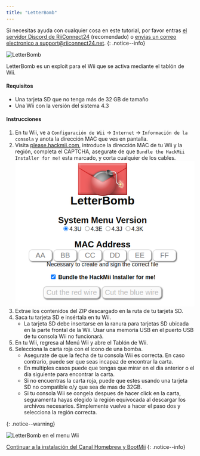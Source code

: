 ```yaml
---
title: "LetterBomb"
---
```


Si necesitas ayuda con cualquier cosa en este tutorial, por favor entras [el servidor Discord de RiiConnect24](https://discord.gg/rc24) (recomendado) o [envias un correo electronico a support@riiconnect24.net](mailto:support@riiconnect24.net).
{: .notice--info}

![LetterBomb](/images/letterbomb.png)

LetterBomb es un exploit para el Wii que se activa mediante el tablón de Wii.

#### Requisitos
- Una tarjeta SD que no tenga más de 32 GB de tamaño
- Una Wii con la versión del sistema 4.3

#### Instrucciones


1. En tu Wii, ve a `Configuración de Wii` -> `Internet` -> `Información de la consola` y anota la dirección MAC que ves en pantalla.
1. Visita [please.hackmii.com](https://please.hackmii.com), introduce la dirección MAC de tu Wii y la región, completa el CAPTCHA, asegurate de que `Bundle the HackMii Installer for me!` esta marcado, y corta cualquier de los cables. ![Pantalla HackMii](/images/Wii/LetterBomb-PC.png)
1. Extrae los contenidos del ZIP descargado en la ruta de tu tarjeta SD.
1. Saca tu tarjeta SD e insértala en tu Wii.
   - La tarjeta SD debe insertarse en la ranura para tarjetas SD ubicada en la parte frontal de la Wii. Usar una memoria USB en el puerto USB de tu consola Wii no funcionará.
1. En tu Wii, regresa al Menú Wii y abre el Tablón de Wii.
1. Selecciona la carta roja con el icono de una bomba.
   - Asegurate de que la fecha de tu consola Wii es correcta. En caso contrario, puede ser que seas incapaz de encontrar la carta.
   - En multiples casos puede que tengas que mirar en el dia anterior o el dia siguiente para encontrar la carta.
   - Si no encuentras la carta roja, puede que estes usando una tarjeta SD no compatible o/y que sea de mas de 32GB.
   - Si tu consola Wii se congela despues de hacer click en la carta, seguramenta hayas elegido la región equivocada al descargar los archivos necesarios. Simplemente vuelve a hacer el paso dos y selecciona la región correcta.


{: .notice--warning}


![LetterBomb en el menu Wii](/images/Wii/LetterBomb-Wii.png)

[Continuar a la instalación del Canal Homebrew y BootMii](hbc)
{: .notice--info}
